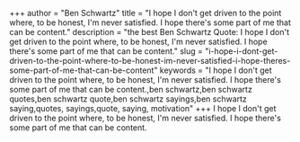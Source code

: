 +++
author = "Ben Schwartz"
title = "I hope I don't get driven to the point where, to be honest, I'm never satisfied. I hope there's some part of me that can be content."
description = "the best Ben Schwartz Quote: I hope I don't get driven to the point where, to be honest, I'm never satisfied. I hope there's some part of me that can be content."
slug = "i-hope-i-dont-get-driven-to-the-point-where-to-be-honest-im-never-satisfied-i-hope-theres-some-part-of-me-that-can-be-content"
keywords = "I hope I don't get driven to the point where, to be honest, I'm never satisfied. I hope there's some part of me that can be content.,ben schwartz,ben schwartz quotes,ben schwartz quote,ben schwartz sayings,ben schwartz saying,quotes, sayings,quote, saying, motivation"
+++
I hope I don't get driven to the point where, to be honest, I'm never satisfied. I hope there's some part of me that can be content.
